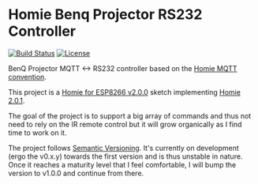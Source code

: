 Homie Benq Projector RS232 Controller
=====================================
[![Build Status](https://img.shields.io/travis/mpeterson/homie-benq-projector-rs232.svg)](https://travis-ci.org/mpeterson/homie-benq-projector-rs232) [![License](https://img.shields.io/badge/license-GPLv3-brightgreen.svg)](https://github.com/mpeterson/homie-benq-projector-rs232/blob/master/LICENSE)

BenQ Projector MQTT <-> RS232 controller based on the [Homie MQTT convention](https://github.com/marvinroger/homie).

This project is a [Homie for ESP8266 v2.0.0](https://github.com/marvinroger/homie-esp8266/releases/tag/v2.0.0) sketch implementing [Homie 2.0.1](https://github.com/marvinroger/homie/releases/tag/v2.0.1).

The goal of the project is to support a big array of commands and thus not need to rely on the IR remote control but it will grow organically as I find time to work on it.

The project follows [Semantic Versioning](http://semver.org/). It's currently on development (ergo the v0.x.y) towards the first version and is thus unstable in nature. Once it reaches a maturity level that I feel comfortable, I will bump the version to v1.0.0 and continue from there. 
